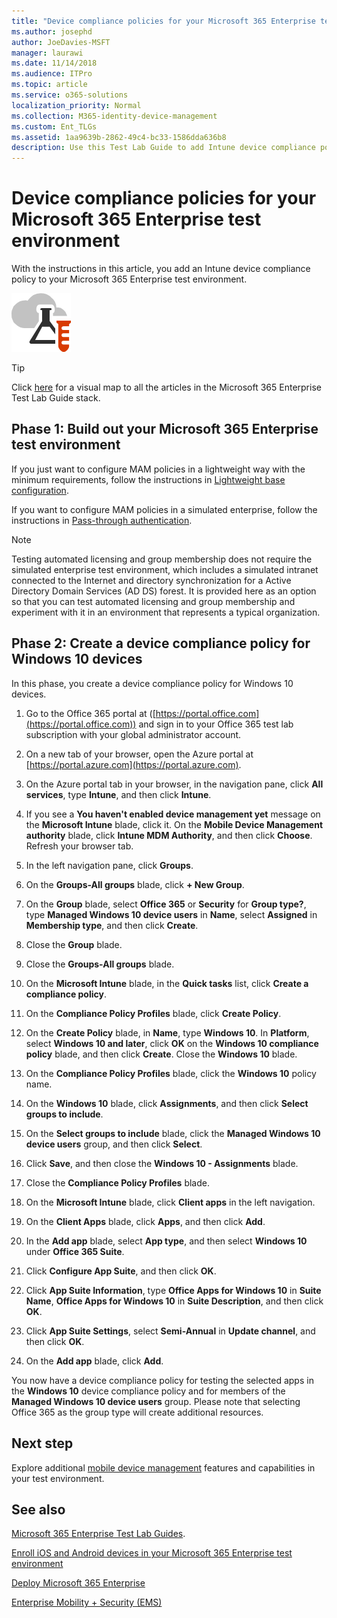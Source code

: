 ```yaml
---
title: "Device compliance policies for your Microsoft 365 Enterprise test environment"
ms.author: josephd
author: JoeDavies-MSFT
manager: laurawi
ms.date: 11/14/2018
ms.audience: ITPro
ms.topic: article
ms.service: o365-solutions
localization_priority: Normal
ms.collection: M365-identity-device-management
ms.custom: Ent_TLGs
ms.assetid: 1aa9639b-2862-49c4-bc33-1586dda636b8
description: Use this Test Lab Guide to add Intune device compliance policies to your Microsoft 365 Enterprise test environment.
---
```


# Device compliance policies for your Microsoft 365 Enterprise test environment

With the instructions in this article, you add an Intune device compliance policy to your Microsoft 365 Enterprise test environment.

![Test Lab Guides for the Microsoft cloud](media/m365-enterprise-test-lab-guides/cloud-tlg-icon.png)

> [!TIP]
> Click [here](https://aka.ms/m365etlgstack) for a visual map to all the articles in the Microsoft 365 Enterprise Test Lab Guide stack.

## Phase 1: Build out your Microsoft 365 Enterprise test environment

If you just want to configure MAM policies in a lightweight way with the minimum requirements, follow the instructions in [Lightweight base configuration](lightweight-base-configuration-microsoft-365-enterprise.md).
  
If you want to configure MAM policies in a simulated enterprise, follow the instructions in [Pass-through authentication](pass-through-auth-m365-ent-test-environment.md).
  
> [!NOTE]
> Testing automated licensing and group membership does not require the simulated enterprise test environment, which includes a simulated intranet connected to the Internet and directory synchronization for a Active Directory Domain Services (AD DS) forest. It is provided here as an option so that you can test automated licensing and group membership and experiment with it in an environment that represents a typical organization. 
>  

## Phase 2: Create a device compliance policy for Windows 10 devices

In this phase, you create a device compliance policy for Windows 10 devices.
  
1. Go to the Office 365 portal at ([https://portal.office.com](https://portal.office.com)) and sign in to your Office 365 test lab subscription with your global administrator account.
    
2. On a new tab of your browser, open the Azure portal at [https://portal.azure.com](https://portal.azure.com).

3. On the Azure portal tab in your browser, in the navigation pane, click **All services**, type **Intune**, and then click **Intune**.
    
4. If you see a **You haven't enabled device management yet** message on the **Microsoft Intune** blade, click it. On the **Mobile Device Management authority** blade, click **Intune MDM Authority**, and then click **Choose**. Refresh your browser tab.
    
5. In the left navigation pane, click **Groups**.
    
6. On the **Groups-All groups** blade, click **+ New Group**.
    
7. On the **Group** blade, select **Office 365** or **Security** for **Group type?**, type **Managed Windows 10 device users** in **Name**, select **Assigned** in **Membership type**,  and then click **Create**. 
    
8. Close the **Group** blade.
    
11. Close the **Groups-All groups** blade.
    
12. On the **Microsoft Intune** blade, in the **Quick tasks** list, click **Create a compliance policy**.
    
13. On the **Compliance Policy Profiles** blade, click **Create Policy**.
    
14. On the **Create Policy** blade, in **Name**, type **Windows 10**. In **Platform**, select **Windows 10 and later**, click **OK** on the **Windows 10 compliance policy** blade, and then click **Create**. Close the **Windows 10** blade.
    
15. On the **Compliance Policy Profiles** blade, click the **Windows 10** policy name.
    
16. On the **Windows 10** blade, click **Assignments**, and then click **Select groups to include**.
    
17. On the **Select groups to include** blade, click the **Managed Windows 10 device users** group, and then click **Select**.
    
18. Click **Save**, and then close the **Windows 10 - Assignments** blade.
    
19. Close the **Compliance Policy Profiles** blade.
    
20. On the **Microsoft Intune** blade, click **Client apps** in the left navigation.
    
21. On the **Client Apps** blade, click **Apps**, and then click **Add**. 

22. In the **Add app** blade, select **App type**, and then select **Windows 10** under **Office 365 Suite**.

23. Click **Configure App Suite**, and then click **OK**.

24. Click **App Suite Information**, type **Office Apps for Windows 10** in **Suite Name**, **Office Apps for Windows 10** in **Suite Description**, and then click **OK**.

25. Click **App Suite Settings**, select **Semi-Annual** in **Update channel**, and then click **OK**.

26. On the **Add app** blade, click **Add**.

You now have a device compliance policy for testing the selected apps in the **Windows 10** device compliance policy and for members of the **Managed Windows 10 device users** group. Please note that selecting Office 365 as the group type will create additional resources. 
  
## Next step

Explore additional [mobile device management](m365-enterprise-test-lab-guides.md#mobile-device-management) features and capabilities in your test environment.

## See also

[Microsoft 365 Enterprise Test Lab Guides](m365-enterprise-test-lab-guides.md).
  
[Enroll iOS and Android devices in your Microsoft 365 Enterprise test environment](enroll-ios-and-android-devices-in-your-microsoft-enterprise-365-dev-test-environ.md)
  
[Deploy Microsoft 365 Enterprise](deploy-microsoft-365-enterprise.md)

[Enterprise Mobility + Security (EMS)](https://www.microsoft.com/cloud-platform/enterprise-mobility-security)
